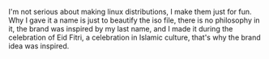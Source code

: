 
I'm not serious about making linux distributions, I make them just for fun.
Why I gave it a name is just to beautify the iso file, there is no philosophy in it, the brand was inspired by my last name, and I made it during the celebration of Eid Fitri, a celebration in Islamic culture, that's why the brand idea was inspired.